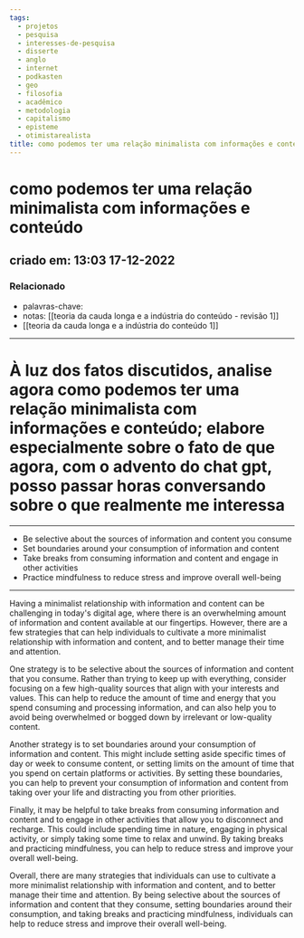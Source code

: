 ```yaml
---
tags:
  - projetos
  - pesquisa
  - interesses-de-pesquisa
  - disserte
  - anglo
  - internet
  - podkasten
  - geo
  - filosofia
  - acadêmico
  - metodologia
  - capitalismo
  - episteme
  - otimistarealista
title: como podemos ter uma relação minimalista com informações e conteúdo
---
```


# como podemos ter uma relação minimalista com informações e conteúdo

## criado em: 13:03 17-12-2022

### Relacionado

- palavras-chave: 
- notas: [[teoria da cauda longa e a indústria do conteúdo - revisão 1]]
- [[teoria da cauda longa e a indústria do conteúdo 1]]
---

# À luz dos fatos discutidos, analise agora como podemos ter uma relação minimalista com informações e conteúdo; elabore especialmente sobre o fato de que agora, com o advento do chat gpt, posso passar horas conversando sobre o que realmente me interessa

---
- Be selective about the sources of information and content you consume
- Set boundaries around your consumption of information and content
- Take breaks from consuming information and content and engage in other activities
- Practice mindfulness to reduce stress and improve overall well-being
---

Having a minimalist relationship with information and content can be challenging in today's digital age, where there is an overwhelming amount of information and content available at our fingertips. However, there are a few strategies that can help individuals to cultivate a more minimalist relationship with information and content, and to better manage their time and attention.

One strategy is to be selective about the sources of information and content that you consume. Rather than trying to keep up with everything, consider focusing on a few high-quality sources that align with your interests and values. This can help to reduce the amount of time and energy that you spend consuming and processing information, and can also help you to avoid being overwhelmed or bogged down by irrelevant or low-quality content.

Another strategy is to set boundaries around your consumption of information and content. This might include setting aside specific times of day or week to consume content, or setting limits on the amount of time that you spend on certain platforms or activities. By setting these boundaries, you can help to prevent your consumption of information and content from taking over your life and distracting you from other priorities.

Finally, it may be helpful to take breaks from consuming information and content and to engage in other activities that allow you to disconnect and recharge. This could include spending time in nature, engaging in physical activity, or simply taking some time to relax and unwind. By taking breaks and practicing mindfulness, you can help to reduce stress and improve your overall well-being.

Overall, there are many strategies that individuals can use to cultivate a more minimalist relationship with information and content, and to better manage their time and attention. By being selective about the sources of information and content that they consume, setting boundaries around their consumption, and taking breaks and practicing mindfulness, individuals can help to reduce stress and improve their overall well-being.
